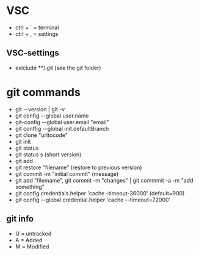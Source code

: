 # VSC
-   ctrl + ` = terminal
-   ctrl + , = settings
## VSC-settings
-   exlclude **/.git (see the git folder)
  
# git commands
-   git --version | git -v
-   git config --global user.name
-   git-config --global user.email "email"
-   git conffig --global init.defaultBranch
-   git clone "urltocode"
-   git init
-   git status 
-   git status s (short version)
-   git add .
-   git restore "filename" (restore to previous version)
-   git commit -m "initial commit" (message)
-   git add "filemame", git commit -m "changes" | git commmit -a -m "add something"
-   git config credentials.helper 'cache -timeout-36000' (default=900)
-   git config --global credential.helper 'cache --timeout=72000'
## git info
-   U = untracked
-   A = Added
-   M = Modified
